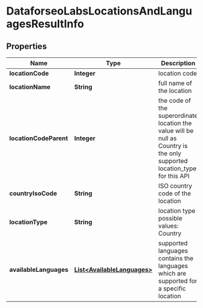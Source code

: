 

# DataforseoLabsLocationsAndLanguagesResultInfo


## Properties

| Name | Type | Description | Notes |
|------------ | ------------- | ------------- | -------------|
|**locationCode** | **Integer** | location code |  [optional] |
|**locationName** | **String** | full name of the location |  [optional] |
|**locationCodeParent** | **Integer** | the code of the superordinate location the value will be null as Country is the only supported location_type for this API |  [optional] |
|**countryIsoCode** | **String** | ISO country code of the location |  [optional] |
|**locationType** | **String** | location type possible values: Country |  [optional] |
|**availableLanguages** | [**List&lt;AvailableLanguages&gt;**](AvailableLanguages.md) | supported languages contains the languages which are supported for a specific location |  [optional] |



